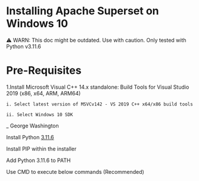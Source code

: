 # Installing Apache Superset on Windows 10
⚠️ WARN: This doc might be outdated. Use with caution. Only tested with Python v3.11.6

# Pre-Requisites

1.Install Microsoft Visual C++ 14.x standalone: Build Tools for Visual Studio 2019 (x86, x64, ARM, ARM64)

    i. Select latest version of MSVCv142 - VS 2019 C++ x64/x86 build tools
  
    ii. Select Windows 10 SDK

_ George Washington

Install Python [3.11.6](https://www.python.org/downloads/release/python-3116/)

Install PIP within the installer

Add Python 3.11.6 to PATH

Use CMD to execute below commands (Recommended)
